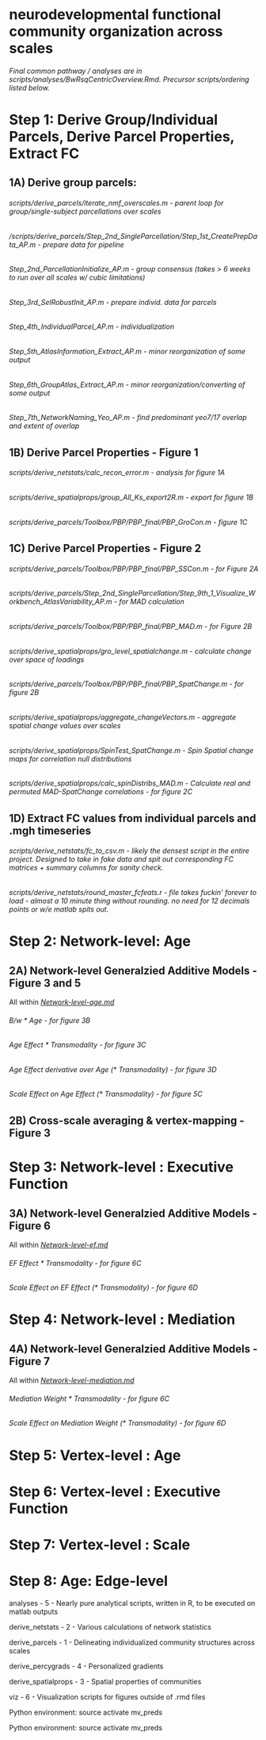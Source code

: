 # neurodevelopmental functional community organization across scales

###### Final common pathway / analyses are in scripts/analyses/BwRsqCentricOverview.Rmd. Precursor scripts/ordering listed below. 

# Step 1: Derive Group/Individual Parcels, Derive Parcel Properties, Extract FC

## 1A) Derive group parcels:
###### scripts/derive_parcels/iterate_nmf_overscales.m - parent loop for group/single-subject parcellations over scales
###### /scripts/derive_parcels/Step_2nd_SingleParcellation/Step_1st_CreatePrepData_AP.m - prepare data for pipeline
###### Step_2nd_ParcellationInitialize_AP.m - group consensus (takes > 6 weeks to run over all scales w/ cubic limitations)
###### Step_3rd_SelRobustInit_AP.m - prepare individ. data for parcels
###### Step_4th_IndividualParcel_AP.m - individualization
###### Step_5th_AtlasInformation_Extract_AP.m - minor reorganization of some output
###### Step_6th_GroupAtlas_Extract_AP.m - minor reorganization/converting of some output
###### Step_7th_NetworkNaming_Yeo_AP.m - find predominant yeo7/17 overlap and extent of overlap

## 1B) Derive Parcel Properties - Figure 1
###### scripts/derive_netstats/calc_recon_error.m - analysis for figure 1A
###### scripts/derive_spatialprops/group_All_Ks_export2R.m - export for figure 1B
###### scripts/derive_parcels/Toolbox/PBP/PBP_final/PBP_GroCon.m - figure 1C
	
## 1C) Derive Parcel Properties - Figure 2
###### scripts/derive_parcels/Toolbox/PBP/PBP_final/PBP_SSCon.m - for Figure 2A
###### scripts/derive_parcels/Step_2nd_SingleParcellation/Step_9th_1_Visualize_Workbench_AtlasVariability_AP.m	- for MAD calculation
###### scripts/derive_parcels/Toolbox/PBP/PBP_final/PBP_MAD.m - for Figure 2B
###### scripts/derive_spatialprops/gro_level_spatialchange.m - calculate change over space of loadings
###### scripts/derive_parcels/Toolbox/PBP/PBP_final/PBP_SpatChange.m - for figure 2B
###### scripts/derive_spatialprops/aggregate_changeVectors.m - aggregate spatial change values over scales
###### scripts/derive_spatialprops/SpinTest_SpatChange.m - Spin Spatial change maps for correlation null distributions
###### scripts/derive_spatialprops/calc_spinDistribs_MAD.m - Calculate real and permuted MAD-SpatChange correlations - for figure 2C	

## 1D) Extract FC values from individual parcels and .mgh timeseries
###### scripts/derive_netstats/fc_to_csv.m - likely the densest script in the entire project. Designed to take in fake data and spit out corresponding FC matrices + summary columns for sanity check.
###### scripts/derive_netstats/round_master_fcfeats.r - file takes fuckin' forever to load - almost a 10 minute thing without rounding. no need for 12 decimals points or w/e matlab spits out.

# Step 2: Network-level: Age
## 2A) Network-level Generalzied Additive Models - Figure 3 and 5
All within [_Network-level-age.md_](https://github.com/PennLINC/multiscale/blob/master/scripts/analyses/Network-level-age.md)
###### B/w * Age - for figure 3B
###### Age Effect * Transmodality - for figure 3C
###### Age Effect derivative over Age (* Transmodality) - for figure 3D
###### Scale Effect on Age Effect (* Transmodality) - for figure 5C

## 2B)	Cross-scale averaging & vertex-mapping - Figure 3

# Step 3: Network-level : Executive Function
## 3A) Network-level Generalzied Additive Models - Figure 6
All within [_Network-level-ef.md_](https://github.com/PennLINC/multiscale/blob/master/scripts/analyses/Network-level-EF.knit.md)
###### EF Effect * Transmodality - for figure 6C
###### Scale Effect on EF Effect (* Transmodality) - for figure 6D

# Step 4: Network-level : Mediation
## 4A) Network-level Generalzied Additive Models - Figure 7
All within [_Network-level-mediation.md_](404)
###### Mediation Weight * Transmodality - for figure 6C
###### Scale Effect on Mediation Weight (* Transmodality) - for figure 6D

# Step 5: Vertex-level : Age
# Step 6: Vertex-level : Executive Function
# Step 7: Vertex-level : Scale
# Step 8: Age: Edge-level

analyses - 5 - Nearly pure analytical scripts, written in R, to be executed on matlab outputs

derive_netstats - 2 - Various calculations of network statistics

derive_parcels - 1 - Delineating individualized community structures across scales

derive_percygrads - 4 - Personalized gradients

derive_spatialprops - 3 - Spatial properties of communities

viz - 6 - Visualization scripts for figures outside of .rmd files 

Python environment:
source activate mv_preds


Python environment:
source activate mv_preds
